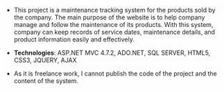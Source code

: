 - This project is a maintenance tracking system for the products sold by the company. The main purpose of the website is to help company manage and follow the maintenance of its products. With this system, company can keep records of service dates, maintenance details, and product information easily and effectively. 

- **Technologies**: ASP.NET MVC 4.7.2, ADO.NET, SQL SERVER, HTML5, CSS3, JQUERY, AJAX

- As it is freelance work, I cannot publish the code of the project and the content of the system.


